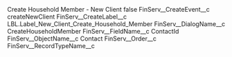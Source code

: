 <?xml version="1.0" encoding="UTF-8"?>
<CustomMetadata xmlns="http://soap.sforce.com/2006/04/metadata" xmlns:xsi="http://www.w3.org/2001/XMLSchema-instance" xmlns:xsd="http://www.w3.org/2001/XMLSchema">
    <label>Create Household Member - New Client</label>
    <protected>false</protected>
    <values>
        <field>FinServ__CreateEvent__c</field>
        <value xsi:type="xsd:string">createNewClient</value>
    </values>
    <values>
        <field>FinServ__CreateLabel__c</field>
        <value xsi:type="xsd:string">LBL.Label_New_Client_Create_Household_Member</value>
    </values>
    <values>
        <field>FinServ__DialogName__c</field>
        <value xsi:type="xsd:string">CreateHouseholdMember</value>
    </values>
    <values>
        <field>FinServ__FieldName__c</field>
        <value xsi:type="xsd:string">ContactId</value>
    </values>
    <values>
        <field>FinServ__ObjectName__c</field>
        <value xsi:type="xsd:string">Contact</value>
    </values>
    <values>
        <field>FinServ__Order__c</field>
        <value xsi:nil="true"/>
    </values>
    <values>
        <field>FinServ__RecordTypeName__c</field>
        <value xsi:nil="true"/>
    </values>
</CustomMetadata>
